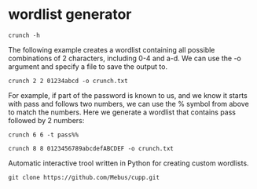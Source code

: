 # wordlist generator
```
crunch -h
```
The following example creates a wordlist containing all possible combinations of 2 characters, including 0-4 and a-d. We can use the -o argument and specify a file to save the output to. 

```
crunch 2 2 01234abcd -o crunch.txt
```
For example, if part of the password is known to us, and we know it starts with pass and follows two numbers, we can use the % symbol from above to match the numbers. Here we generate a wordlist that contains pass followed by 2 numbers:
```
crunch 6 6 -t pass%%
```

```
crunch 8 8 0123456789abcdefABCDEF -o crunch.txt
```
Automatic interactive trool written in Python for creating custom wordlists.
```
git clone https://github.com/Mebus/cupp.git
```
